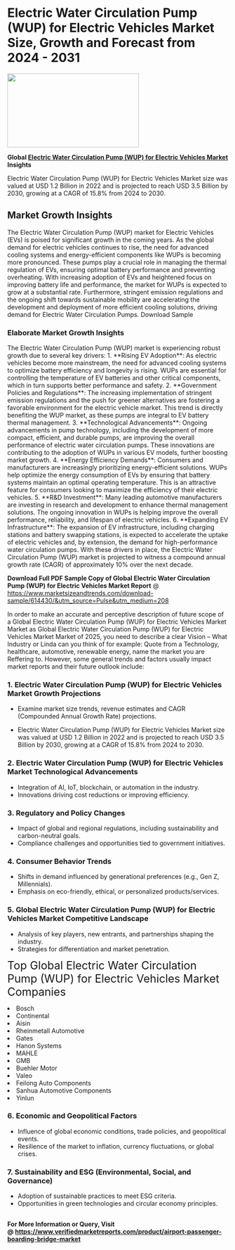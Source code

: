 <H1>Electric Water Circulation Pump (WUP) for Electric Vehicles Market Size, Growth and Forecast from 2024 - 2031</H1><img class="aligncenter size-medium wp-image-584254" src="https://thirdeyenews.in/wp-content/uploads/2024/09/Global-Market-Research-300x168.jpeg" alt="" width="300" height="168" /><p><strong>Global&nbsp;<a href="https://www.marketsizeandtrends.com/download-sample/614430/&amp;utm_source=Pulse&amp;utm_medium=208">Electric Water Circulation Pump (WUP) for Electric Vehicles Market</a> Insights</strong></p><p>Electric Water Circulation Pump (WUP) for Electric Vehicles Market size was valued at USD 1.2 Billion in 2022 and is projected to reach USD 3.5 Billion by 2030, growing at a CAGR of 15.8% from 2024 to 2030.</p><p><h2>Market Growth Insights</h2> The Electric Water Circulation Pump (WUP) market for Electric Vehicles (EVs) is poised for significant growth in the coming years. As the global demand for electric vehicles continues to rise, the need for advanced cooling systems and energy-efficient components like WUPs is becoming more pronounced. These pumps play a crucial role in managing the thermal regulation of EVs, ensuring optimal battery performance and preventing overheating. With increasing adoption of EVs and heightened focus on improving battery life and performance, the market for WUPs is expected to grow at a substantial rate. Furthermore, stringent emission regulations and the ongoing shift towards sustainable mobility are accelerating the development and deployment of more efficient cooling solutions, driving demand for Electric Water Circulation Pumps. Download Sample <h3>Elaborate Market Growth Insights</h3> The Electric Water Circulation Pump (WUP) market is experiencing robust growth due to several key drivers: 1. **Rising EV Adoption**: As electric vehicles become more mainstream, the need for advanced cooling systems to optimize battery efficiency and longevity is rising. WUPs are essential for controlling the temperature of EV batteries and other critical components, which in turn supports better performance and safety. 2. **Government Policies and Regulations**: The increasing implementation of stringent emission regulations and the push for greener alternatives are fostering a favorable environment for the electric vehicle market. This trend is directly benefiting the WUP market, as these pumps are integral to EV battery thermal management. 3. **Technological Advancements**: Ongoing advancements in pump technology, including the development of more compact, efficient, and durable pumps, are improving the overall performance of electric water circulation pumps. These innovations are contributing to the adoption of WUPs in various EV models, further boosting market growth. 4. **Energy Efficiency Demands**: Consumers and manufacturers are increasingly prioritizing energy-efficient solutions. WUPs help optimize the energy consumption of EVs by ensuring that battery systems maintain an optimal operating temperature. This is an attractive feature for consumers looking to maximize the efficiency of their electric vehicles. 5. **R&D Investment**: Many leading automotive manufacturers are investing in research and development to enhance thermal management solutions. The ongoing innovation in WUPs is helping improve the overall performance, reliability, and lifespan of electric vehicles. 6. **Expanding EV Infrastructure**: The expansion of EV infrastructure, including charging stations and battery swapping stations, is expected to accelerate the uptake of electric vehicles and, by extension, the demand for high-performance water circulation pumps. With these drivers in place, the Electric Water Circulation Pump (WUP) market is projected to witness a compound annual growth rate (CAGR) of approximately 10% over the next decade. </p><p><span class=""><strong>Download Full PDF Sample Copy of Global Electric Water Circulation Pump (WUP) for Electric Vehicles Market Report</strong> @ <a href="https://www.marketsizeandtrends.com/download-sample/614430/&amp;utm_source=Pulse&amp;utm_medium=208" target="_blank">https://www.marketsizeandtrends.com/download-sample/614430/&amp;utm_source=Pulse&amp;utm_medium=208</a></span></p><p>In order to make an accurate and perceptive description of future scope of a Global&nbsp;Electric Water Circulation Pump (WUP) for Electric Vehicles Market Market as Global&nbsp;Electric Water Circulation Pump (WUP) for Electric Vehicles Market Market of 2025, you need to describe a clear Vision &ndash; What Industry or Linda can you think of for example: Quote from a Technology, healthcare, automotive, renewable energy, name the market you are Reffering to. However, some general trends and factors usually impact market reports and their future outlook include:</p><h3>1.&nbsp;<strong>Electric Water Circulation Pump (WUP) for Electric Vehicles Market Growth Projections</strong></h3><ul><li>Examine market size trends, revenue estimates and CAGR (Compounded Annual Growth Rate) projections.</li><li><p>Electric Water Circulation Pump (WUP) for Electric Vehicles Market size was valued at USD 1.2 Billion in 2022 and is projected to reach USD 3.5 Billion by 2030, growing at a CAGR of 15.8% from 2024 to 2030.</p></li></ul><h3>2.&nbsp;<strong>Electric Water Circulation Pump (WUP) for Electric Vehicles Market Technological Advancements</strong></h3><ul><li>Integration of AI, IoT, blockchain, or automation in the industry.</li><li>Innovations driving cost reductions or improving efficiency.</li></ul><h3>3.&nbsp;<strong>Regulatory and Policy Changes</strong></h3><ul><li>Impact of global and regional regulations, including sustainability and carbon-neutral goals.</li><li>Compliance challenges and opportunities tied to government initiatives.</li></ul><h3>4.&nbsp;<strong>Consumer Behavior Trends</strong></h3><ul><li>Shifts in demand influenced by generational preferences (e.g., Gen Z, Millennials).</li><li>Emphasis on eco-friendly, ethical, or personalized products/services.</li></ul><h3>5.&nbsp;<strong>Global Electric Water Circulation Pump (WUP) for Electric Vehicles Market Competitive Landscape</strong></h3><ul><li>Analysis of key players, new entrants, and partnerships shaping the industry.</li><li>Strategies for differentiation and market penetration.</li></ul><p data-pm-slice="1 1 []"><span style="color: inherit; font-family: inherit; font-size: 25px;">Top Global Electric Water Circulation Pump (WUP) for Electric Vehicles Market Companies</span></p><div class="" data-test-id=""><p><li>Bosch</li><li> Continental</li><li> Aisin</li><li> Rheinmetall Automotive</li><li> Gates</li><li> Hanon Systems</li><li> MAHLE</li><li> GMB</li><li> Buehler Motor</li><li> Valeo</li><li> Feilong Auto Components</li><li> Sanhua Automotive Components</li><li> Yinlun</li></p></div><h3>6.&nbsp;<strong>Economic and Geopolitical Factors</strong></h3><ul><li>Influence of global economic conditions, trade policies, and geopolitical events.</li><li>Resilience of the market to inflation, currency fluctuations, or global crises.</li></ul><h3>7.&nbsp;<strong>Sustainability and ESG (Environmental, Social, and Governance)</strong></h3><ul><li>Adoption of sustainable practices to meet ESG criteria.</li><li>Opportunities in green technologies and circular economy principles.</li></ul><h2><strong style="font-size: 14px;">For More Information or Query, Visit @&nbsp;</strong><a style="background-color: #ffffff; font-size: 14px;" href="https://www.marketsizeandtrends.com/report/electric-water-circulation-pump-wup-for-electric-vehicles-market/" target="_blank">https://www.verifiedmarketreports.com/product/airport-passenger-boarding-bridge-market</a></h2>
